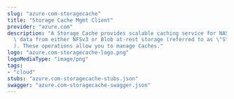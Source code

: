 ```yaml
---
slug: "azure-com-storagecache"
title: "Storage Cache Mgmt Client"
provider: "azure.com"
description: "A Storage Cache provides scalable caching service for NAS clients, serving\
  \ data from either NFSv3 or Blob at-rest storage (referred to as \"Storage Targets\"\
  ). These operations allow you to manage Caches."
logo: "azure.com-storagecache-logo.png"
logoMediaType: "image/png"
tags:
- "cloud"
stubs: "azure.com-storagecache-stubs.json"
swagger: "azure.com-storagecache-swagger.json"
---
```

